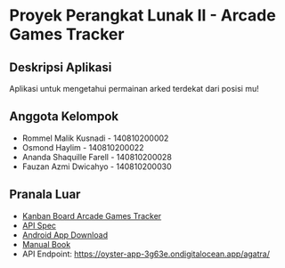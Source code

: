 # Proyek Perangkat Lunak II - Arcade Games Tracker

## Deskripsi Aplikasi
Aplikasi untuk mengetahui permainan arked terdekat dari posisi mu!

## Anggota Kelompok
- Rommel Malik Kusnadi - 140810200002
- Osmond Haylim - 140810200022
- Ananda Shaquille Farell - 140810200028
- Fauzan Azmi Dwicahyo - 140810200030

## Pranala Luar
- [Kanban Board Arcade Games Tracker](https://ppl-ii-ti-unpad-serah.notion.site/3111585e95834b759768712a9faafd20?v=ba49b3aca8b84a70ab63768e1f055535&pvs=4)
- [API Spec](https://redocly.github.io/redoc/?url=https://raw.githubusercontent.com/PPL-TI-Unpad-Serah/agatra/main/documentation/definition/lite.yaml)
- [Android App Download](https://github.com/PPL-TI-Unpad-Serah/agatra-frontend/releases/download/v1.0.0/agatra-v1.0.0.apk)
- [Manual Book](https://docs.google.com/document/d/1pVYB0HuVxodfD6rC4IxsKESKh0uwQA1J7iVXLwDY4Ac/edit)
- API Endpoint: https://oyster-app-3g63e.ondigitalocean.app/agatra/
